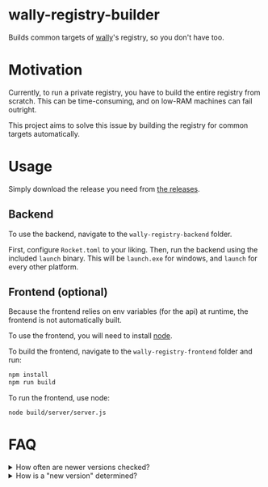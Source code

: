 # wally-registry-builder

Builds common targets of [wally](https://wally.run)'s registry, so you don't have too.

# Motivation

Currently, to run a private registry, you have to build the entire registry from scratch.
This can be time-consuming, and on low-RAM machines can fail outright.

This project aims to solve this issue by building the registry for common targets automatically.

# Usage

Simply download the release you need from [the releases](https://github.com/ThatTimothy/wally-registry-builder/releases).

## Backend

To use the backend, navigate to the `wally-registry-backend` folder.

First, configure `Rocket.toml` to your liking.
Then, run the backend using the included `launch` binary.
This will be `launch.exe` for windows, and `launch` for every other platform.

## Frontend (optional)

Because the frontend relies on env variables (for the api) at runtime, the frontend is not automatically built.

To use the frontend, you will need to install [node](https://nodejs.org/).

To build the frontend, navigate to the `wally-registry-frontend` folder and run:

```bash
npm install
npm run build
```

To run the frontend, use node:

```
node build/server/server.js
```

# FAQ

<details>

<summary>How often are newer versions checked?</summary>

Every 15 minutes, but may vary based on GitHub's Action Runners' availability

</details>

<details>

<summary>How is a "new version" determined?</summary>

Whenever a new commit is issued. Since the versioning is for the CLI only, we have to check commits as well.

</details>
